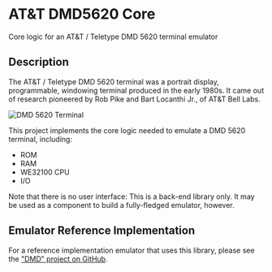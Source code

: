 # AT&T DMD5620 Core

Core logic for an AT&T / Teletype DMD 5620 terminal emulator

## Description

The AT&T / Teletype DMD 5620 terminal was a portrait display,
programmable, windowing terminal produced in the early 1980s. It came
out of research pioneered by Rob Pike and Bart Locanthi Jr., of AT&T
Bell Labs.

![DMD 5620 Terminal](https://static.loomcom.com/3b2/5620/dmd5620.jpg)

This project implements the core logic needed to emulate a DMD 5620
terminal, including:

- ROM
- RAM
- WE32100 CPU
- I/O

Note that there is no user interface: This is a back-end library only.
It may be used as a component to build a fully-fledged emulator,
however.

## Emulator Reference Implementation

For a reference implementation emulator that uses this library,
please see the ["DMD" project on GitHub](https://github.com/sethm/dmd).
